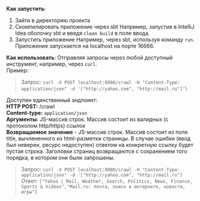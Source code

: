 **Как запустить**:
1. Зайти в директорию проекта
2. Скомпилировать приложение через sbt
Например, запустив в IntelliJ Idea оболочку sbt и введя `clean build` в поле ввода.
3. Запустить приложение
Например, через sbt, используя команду `run`. Приложение запускается на localhost на порте 16666.

**Как использовать**:
Отправляя запросы через любой доступный инструмент, например, через `curl`.\
Пример:
> Запрос: `curl -X POST localhost:8080/crawl -H "Content-Type: application/json" -d '["http://yahoo.com", "http://mail.ru"]'`\

Доступен единственный эндпоинт:\
**HTTP POST:** /crawl\
**Сontent-type:** `application/json`\
**Аргументы**: JS-массив строк. Массив состоит из валидных (с протоколом http/https) ссылок\
**Возвращаемое значение** - JS-массив строк. Массив состоит из поля title, вычлененного из html-разметки страницы. В случае ошибки (ввод был неверен, ресурс недоступен) ответом на конкретную ссылку будет пустая строка. Заголовки страниц возвращаются с сохранением того порядка, в котором они были запрошены.
>Запрос: `curl -X POST localhost:8080/crawl -H "Content-Type: application/json" -d '["http://yahoo.com", "http://mail.ru"]`\
>Ответ: `["Yahoo | Mail, Weather, Search, Politics, News, Finance, Sports & Videos","Mail.ru: почта, поиск в интернете, новости, игры"]`

